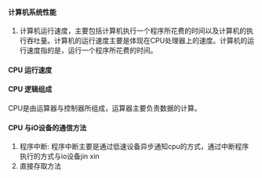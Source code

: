 #### 计算机系统性能
1. 计算机运行速度，主要包括计算机执行一个程序所花费的时间以及计算机的执行吞吐量。计算机的运行速度主要是体现在CPU处理器上的速度。计算机的运行速度指的是，运行一个程序所花费的时间。
#### CPU 运行速度
#### CPU 逻辑组成
CPU是由运算器与控制器所组成，运算器主要负责数据的计算。
#### CPU 与iO设备的通信方法
1. 程序中断: 程序中断主要是通过低速设备异步通知cpu的方式，通过中断程序执行的方式与io设备jin xin
2. 直接存取方法

<!--stackedit_data:
eyJoaXN0b3J5IjpbMTQ3OTI1MTU4NSwtMjk4MzExMTk4LC0xMT
gyOTkyNzQ2LC0xODU2MjY3MzgxLDQ1MzkyNzE1LDYzMzQwODMw
NV19
-->